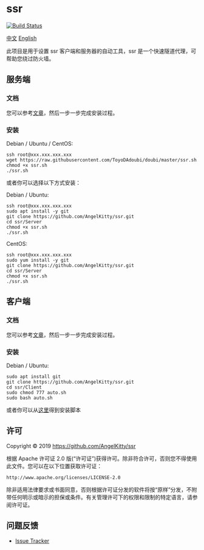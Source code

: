 # ssr

[![Build Status](https://camo.githubusercontent.com/ac916b3306b3ceb0b10480f46633b35ba3a17b50/68747470733a2f2f7472617669732d63692e6f72672f6374662d77696b692f6374662d77696b692e7376673f6272616e63683d6d6173746572)](https://github.com/AngelKitty/ssr)

[中文](https://github.com/AngelKitty/ssr/blob/master/README-zh_CN.md) [English](https://github.com/AngelKitty/ssr/blob/master/README.md)

此项目是用于设置 ssr 客户端和服务器的自动工具，ssr 是一个快速隧道代理，可帮助您绕过防火墙。

## 服务端

### 文档

您可以参考[文章](https://github.com/AngelKitty/ssr/blob/master/Server/README.md)，然后一步一步完成安装过程。

### 安装

Debian / Ubuntu / CentOS:

```shell
ssh root@xxx.xxx.xxx.xxx
wget https://raw.githubusercontent.com/ToyoDAdoubi/doubi/master/ssr.sh
chmod +x ssr.sh
./ssr.sh
```

或者你可以选择以下方式安装：

Debian / Ubuntu:

```shell
ssh root@xxx.xxx.xxx.xxx
sudo apt install -y git
git clone https://github.com/AngelKitty/ssr.git
cd ssr/Server
chmod +x ssr.sh
./ssr.sh
```

CentOS:

```shell
ssh root@xxx.xxx.xxx.xxx
sudo yum install -y git
git clone https://github.com/AngelKitty/ssr.git
cd ssr/Server
chmod +x ssr.sh
./ssr.sh
```

## 客户端

### 文档

您可以参考[文章](https://github.com/AngelKitty/ssr/blob/master/Client/README.md)，然后一步一步完成安装过程。

### 安装

Debian / Ubuntu:

```shell
sudo apt install git
git clone https://github.com/AngelKitty/ssr.git
cd ssr/Client
sudo chmod 777 auto.sh
sudo bash auto.sh 
```

或者你可以从[这里](https://raw.githubusercontent.com/AngelKitty/ssr/master/Client/auto.sh)得到安装脚本

## 许可

Copyright © 2019 https://github.com/AngelKitty/ssr

根据 Apache 许可证 2.0 版(“许可证”)获得许可。除非符合许可，否则您不得使用此文件。您可以在以下位置获取许可证：

```
http://www.apache.org/licenses/LICENSE-2.0
```

除非适用法律要求或书面同意，否则根据许可证分发的软件将按“原样”分发，不附带任何明示或暗示的担保或条件。有关管理许可下的权限和限制的特定语言，请参阅许可证。

## 问题反馈

- [Issue Tracker](https://github.com/AngelKitty/ssr/issues?state=open)